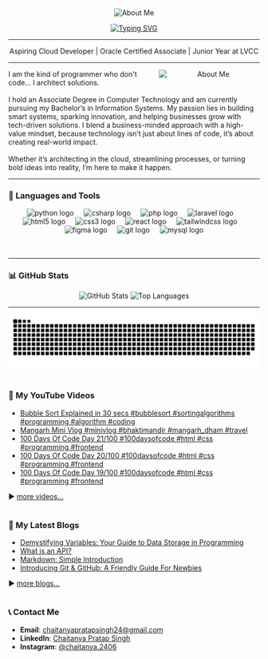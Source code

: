 <div align="center">

<img align="center" width="40%" src="https://camo.githubusercontent.com/26c176d1385dd534062f32aa25a00b9c01bf9673923a995d3e386a418c4be019/68747470733a2f2f63646e2e6472696262626c652e636f6d2f75736572732f313035393538332f73637265656e73686f74732f343137313336372f6d656469612f35633832363461323062323437313135623638653663326634633937643565362e676966" alt="About Me" />

[![Typing SVG](https://readme-typing-svg.herokuapp.com?font=Fira+Code&size=24&duration=3000&pause=1000&color=FADADD&center=true&vCenter=true&width=600&lines=Hi%2C+I'm+Joshua+Pateña;a+developer;that+don't+want+to+code)](https://git.io/typing-svg)

</div>

---

<div align="center">
 Aspiring Cloud Developer | Oracle Certified Associate | Junior Year at LVCC
</div>

---

<p align="center">
  <img align="right" width="40%" src="https://ik.imagekit.io/chaitanya/Readme/aboutme.png?updatedAt=1695800966813" alt="About Me" />
 
I am the kind of programmer who don't code… I architect solutions.
  <br /><br />
I hold an Associate Degree in Computer Technology and am currently pursuing my Bachelor’s in Information Systems. My passion lies in building smart systems, sparking innovation, and helping businesses grow with tech-driven solutions. I blend a business-minded approach with a high-value mindset, because technology isn’t just about lines of code, it’s about creating real-world impact.
  <br /><br />
Whether it’s architecting in the cloud, streamlining processes, or turning bold ideas into reality, I’m here to make it happen.
 
</p>

---

### 🧰 Languages and Tools

<div align="center">
  <img src="https://cdn.jsdelivr.net/gh/devicons/devicon/icons/python/python-original.svg" height="40" alt="python logo"  />
  <img width="12" />
  <img src="https://cdn.jsdelivr.net/gh/devicons/devicon/icons/csharp/csharp-original.svg" height="40" alt="csharp logo"  />
  <img width="12" />
  <img src="https://cdn.jsdelivr.net/gh/devicons/devicon/icons/php/php-original.svg" height="40" alt="php logo"  />
  <img width="12" />
  <img src="https://cdn.jsdelivr.net/gh/devicons/devicon/icons/laravel/laravel-original.svg" height="40" alt="laravel logo"  />
  <img width="12" />
  <img src="https://cdn.jsdelivr.net/gh/devicons/devicon/icons/html5/html5-original.svg" height="40" alt="html5 logo"  />
  <img width="12" />
  <img src="https://cdn.jsdelivr.net/gh/devicons/devicon/icons/css3/css3-original.svg" height="40" alt="css3 logo"  />
  <img width="12" />
  <img src="https://cdn.jsdelivr.net/gh/devicons/devicon/icons/react/react-original.svg" height="40" alt="react logo"  />
  <img width="12" />
  <img src="https://cdn.jsdelivr.net/gh/devicons/devicon/icons/tailwindcss/tailwindcss-original-wordmark.svg" height="40" alt="tailwindcss logo"  />
  <img width="12" />
  <img src="https://cdn.jsdelivr.net/gh/devicons/devicon/icons/figma/figma-original.svg" height="40" alt="figma logo"  />
  <img width="12" />
  <img src="https://cdn.jsdelivr.net/gh/devicons/devicon/icons/git/git-original.svg" height="40" alt="git logo"  />
  <img width="12" />
  <img src="https://cdn.jsdelivr.net/gh/devicons/devicon/icons/mysql/mysql-original.svg" height="40" alt="mysql logo"  />
</div>

<br />
<br />

---

### 📊 GitHub Stats
<p align="center">
  <img src="https://github-readme-stats.vercel.app/api?username=joshptn&show_icons=true&theme=dracula" alt="GitHub Stats" />

  <img src="https://github-readme-stats.vercel.app/api/top-langs/?username=joshptn&layout=compact&theme=dracula" alt="Top Languages" height="165">
</p>

---


<picture>
  <source
    media="(prefers-color-scheme: dark)"
    srcset="https://raw.githubusercontent.com/platane/snk/output/github-contribution-grid-snake-dark.svg"
  />
  <source
    media="(prefers-color-scheme: light)"
    srcset="https://raw.githubusercontent.com/platane/snk/output/github-contribution-grid-snake.svg"
  />
  <img
    alt="github contribution grid snake animation"
    src="https://raw.githubusercontent.com/platane/snk/output/github-contribution-grid-snake.svg"
  />
</picture>


#

### 🎥 My YouTube Videos

<!-- YOUTUBE:START -->
- [Bubble Sort Explained in 30 secs #bubblesort #sortingalgorithms #programming #algorithm  #coding](https://www.youtube.com/shorts/PTvoZR-3sng)
- [Mangarh Mini Vlog #minivlog #bhaktimandir #mangarh_dham #travel](https://www.youtube.com/shorts/k-r-IApIBa8)
- [100 Days Of Code Day 21/100 #100daysofcode  #html #css #programming #frontend](https://www.youtube.com/shorts/MZpaxltuWc8)
- [100 Days Of Code Day 20/100 #100daysofcode  #html #css #programming #frontend](https://www.youtube.com/shorts/9wxP-bCHD_Q)
- [100 Days Of Code Day 19/100 #100daysofcode  #html #css #programming #frontend](https://www.youtube.com/shorts/VZirAFqFciY)
<!-- YOUTUBE:END -->

▶ [more videos...](https://www.youtube.com/channel/UC_WZTg6vY2YAMnvBPHu2DEQ)

#

### 📝 My Latest Blogs

<!-- BLOG-POST-LIST:START -->
- [Demystifying Variables: Your Guide to Data Storage in Programming](https://chaitanya-2406.medium.com/demystifying-variables-your-guide-to-data-storage-in-programming-7311a221626?source=rss-df250b1c9497------2)
- [What is an API?](https://chaitanya-2406.medium.com/what-is-an-api-271dce12b3cb?source=rss-df250b1c9497------2)
- [Markdown: Simple Introduction](https://chaitanya-2406.medium.com/markdown-simple-introduction-382631e2a348?source=rss-df250b1c9497------2)
- [Introducing Git &amp; GitHub: A Friendly Guide For Newbies](https://chaitanya-2406.medium.com/introducing-git-github-a-friendly-guide-for-newbies-57103468f4b1?source=rss-df250b1c9497------2)
<!-- BLOG-POST-LIST:END -->

▶ [more blogs...](https://chaitanya-2406.medium.com/)

#

### 📞 Contact Me

- **Email**: [chaitanyapratapsingh24@gmail.com](mailto:chaitanyapratapsingh24@gmail.com)
- **LinkedIn**: [Chaitanya Pratap Singh](https://www.linkedin.com/in/chaitanyapratapsingh)
- **Instagram**: [@chaitanya.2406](https://www.instagram.com/chaitanya__2406/)
